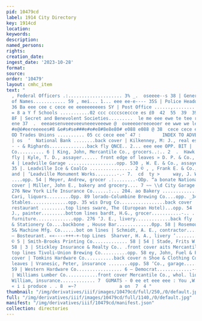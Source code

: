 ```yaml
---
pid: 10479cd
label: 1914 City Directory
key: 1914cd
location: 
keywords: 
description: 
named_persons: 
rights: 
creation_date: 
ingest_date: '2023-10-28'
format: 
source: 
order: '10479'
layout: cmhc_item
text: "                                                                                     59
  , Federal Officers .:.................... 3% _.  oseeee--s 38 | General Directory
  of Names............ 59 , mei... 1... eee ee-e---- 35S | Police Headquarters ..................
  36 Ba eee cee c cece ee eeeeeeeeees SY | Post Office ......,........ cee eee c ees
  = 8 a Y f Schools ...........02 ccc ccccsceccce es £0  42  55  39  39  ses ccccececeeeeese----
  8F | Secret and Benevolent Societies.........  le me eee ewe te tee reece reece
  ene 37  .  eeeaesenveeeveevneeeveeewe @  oveeeoereeoeoer ee wwe we le     5 . -
  #e@é#eereeeees#8 &e#s#se###e#e#e8#8e8e80# e088 e088 @ 38  cece cece ecw c cece cee
  OD Trades Unions .......... 05 cc cece eee’ 47 :        INDEX TO ADVERTISEMENTS
  | os  ‘  National Bank ........back cover | Kilkenney, M: J., real estate and insur-
  - - & Righards..............back fly QNCE.. 2... eee eee OPP. BIT |  Wnm., Commission
  Co.......... 6 | King, John, Mercantile Co., grocers..:.. 2  .  Hawk Stables..............back
  fly | Kyle, T. D., assayer...... front edge of leaves » D. P. & Co., blacksmiths....:.
  4 | Leadville Garage ..................opp. 530 , W. E. & Co., assayers........
  35 |. Leadville Ice & CoalCo ................ 2 © , , Frank E. & Co., groceries
  and | ‘Leadville Monument Works........-.- 7.  cd  ty >     way, J. W., Hotel.....
  ....opp. 54 | Meyer, Andrew, grocer .:........-ODp. “a bonate National Bank trent
  cover | Miller, John E., bakery and grocery.... 7 ~~ \\d City Garage................opp.
  276 New York Life Insurance Co......:... 204. ao Bakery .............-5.0-00 5 erger,
  Cari, liquors.........Opp. 89 lorado-Columbine Brewing Co....opp. _34 | Opera House
  Stables..............opp. 35 wis Drug Co.................back cover | Pearson, Ross,
  restaurant .........top lines sware, The (European Hotel)...opp. 54 | Quinn, J.
  J., painter.........bottom lines bardt, H.G., grocer...........-.. . 8 | Rice, N.8.,
  furniture..............opp. 276 ‘J. E., livery.............back fly | Richey Book
  & Stationery Co....backbone , House Bar.............0pp. 58 | Rosemount Restaurant...............
  5& Machine Mfg. Co......bot om lines | Schmidt, A. E., contractor........opp. 55
  — Bosteurant. ««----+++-+-top Lines  Sharver, H. A., livery ’...........;.opp. 35
  © 5 | Smith-Brooks Printing Co............. 58 | 54 | Stade, Frits W., liquors...........opp.
  58 | 3 | Stickley Insurance & Realty Co.. .front cover aits Mercantile Co..........
  top lines Tivoli-Union Brewing Co..........opp. 58 ey, John, Fuel & Feed Co. .front
  cover | Tomkins Hardware Co...........back cover n Shoe & Clothing Co...ends of
  leaves | Vranesic, Peter, insurance ........opp. 58 ‘Co., garage.............-....opp.
  59 | Western Hardware Co................. 6 — Democrat.............--+--back fly
  | Williams Lumber Co............front cover Mercantile Co., whol. liquors | Youe,
  William, insurance............. 7  GUMATS - 0 ee et eee eee : You ,W. A. & Co.,
  « i i produce . . 8  =~?                a on  7  4 "
thumbnail: "/img/derivatives/iiif/images/10479cd/full/250,/0/default.jpg"
full: "/img/derivatives/iiif/images/10479cd/full/1140,/0/default.jpg"
manifest: "/img/derivatives/iiif/10479cd/manifest.json"
collection: directories
---
```

